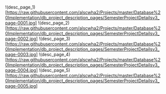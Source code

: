 ﻿!(desc_page_1)[https://raw.githubusercontent.com/alscwha2/Projects/master/Database%20Implementation/db_project_description_pages/SemesterProjectDetailsv3_page-0001.jpg]
!(desc_page_2)[https://raw.githubusercontent.com/alscwha2/Projects/master/Database%20Implementation/db_project_description_pages/SemesterProjectDetailsv3_page-0002.jpg]
!(desc_page_3)[https://raw.githubusercontent.com/alscwha2/Projects/master/Database%20Implementation/db_project_description_pages/SemesterProjectDetailsv3_page-0003.jpg]
!(desc_page_4)[https://raw.githubusercontent.com/alscwha2/Projects/master/Database%20Implementation/db_project_description_pages/SemesterProjectDetailsv3_page-0004.jpg]
!(desc_page_5)[https://raw.githubusercontent.com/alscwha2/Projects/master/Database%20Implementation/db_project_description_pages/SemesterProjectDetailsv3_page-0005.jpg]